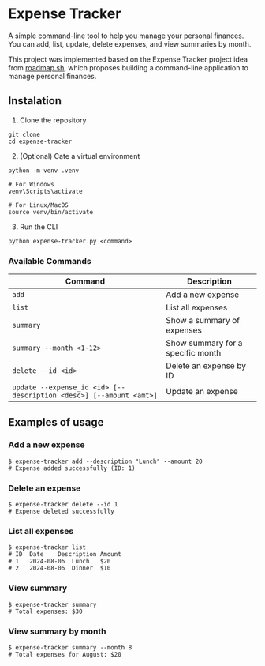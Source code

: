 # Expense Tracker

A simple command-line tool to help you manage your personal finances.  
You can add, list, update, delete expenses, and view summaries by month.

This project was implemented based on the Expense Tracker project idea from [roadmap.sh](https://roadmap.sh/projects/expense-tracker), which proposes building a command-line application to manage personal finances.

## Instalation
1. Clone the repository
```
git clone
cd expense-tracker
```

2. (Optional) Cate a virtual environment
```
python -m venv .venv

# For Windows
venv\Scripts\activate

# For Linux/MacOS
source venv/bin/activate

```

3. Run the CLI
```
python expense-tracker.py <command>
```

### Available Commands

| Command | Description |
|--------|-------------|
| `add` | Add a new expense |
| `list` | List all expenses |
| `summary` | Show a summary of expenses |
| `summary --month <1-12>` | Show summary for a specific month |
| `delete --id <id>` | Delete an expense by ID |
| `update --expense_id <id> [--description <desc>] [--amount <amt>]` | Update an expense |

## Examples of usage

### Add a new expense

```
$ expense-tracker add --description "Lunch" --amount 20
# Expense added successfully (ID: 1)
```

### Delete an expense
```
$ expense-tracker delete --id 1
# Expense deleted successfully
```

### List all expenses
```
$ expense-tracker list
# ID  Date    Description Amount
# 1   2024-08-06  Lunch   $20
# 2   2024-08-06  Dinner  $10
```

### View summary
```
$ expense-tracker summary
# Total expenses: $30
```

### View summary by month

```
$ expense-tracker summary --month 8
# Total expenses for August: $20
```






